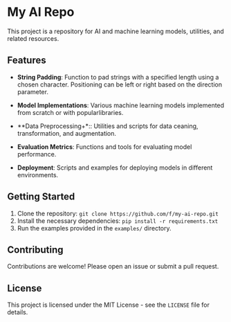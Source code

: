 # My AI Repo

This project is a repository for AI and machine learning models, utilities, and related resources.

## Features

- **String Padding**: Function to pad strings with a specified length using a chosen character. Positioning can be left or right based on the direction parameter.

- **Model Implementations**: Various machine learning models implemented from scratch or with popularlibraries.
- **Data Preprocessing+*:: Utilities and scripts for data ceaning, transformation, and augmentation.
- **Evaluation Metrics**: Functions and tools for evaluating model performance.
- **Deployment**: Scripts and examples for deploying models in different environments.

## Getting Started
1. Clone the repository: `git clone https://github.com/f/my-ai-repo.git`
2. Install the necessary dependencies: `pip install -r requirements.txt`
3. Run the examples provided in the `examples/` directory.

## Contributing

Contributions are welcome! Please open an issue or submit a pull request.

## License

This project is licensed under the MIT License - see the `LICENSE` file for details.
